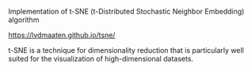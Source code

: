 Implementation of t-SNE (t-Distributed Stochastic Neighbor Embedding) algorithm

https://lvdmaaten.github.io/tsne/

t-SNE is a technique for dimensionality reduction that is particularly well suited for the visualization of high-dimensional datasets. 